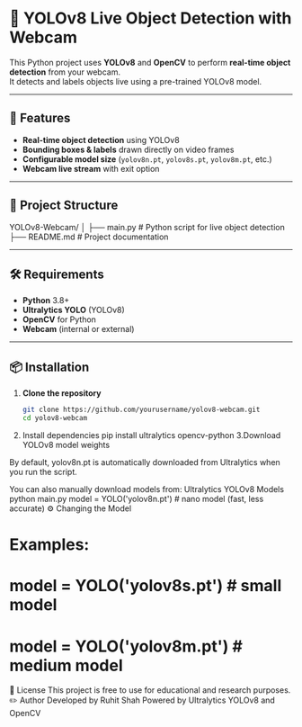 # 🎯 YOLOv8 Live Object Detection with Webcam

This Python project uses **YOLOv8** and **OpenCV** to perform **real-time object detection** from your webcam.  
It detects and labels objects live using a pre-trained YOLOv8 model.

---

## 📌 Features
- **Real-time object detection** using YOLOv8
- **Bounding boxes & labels** drawn directly on video frames
- **Configurable model size** (`yolov8n.pt`, `yolov8s.pt`, `yolov8m.pt`, etc.)
- **Webcam live stream** with exit option

---

## 📂 Project Structure
YOLOv8-Webcam/
│
├── main.py # Python script for live object detection
├── README.md # Project documentation

---

## 🛠 Requirements

- **Python** 3.8+
- **Ultralytics YOLO** (YOLOv8)
- **OpenCV** for Python
- **Webcam** (internal or external)

---

## 📦 Installation

1. **Clone the repository**
   ```bash
   git clone https://github.com/yourusername/yolov8-webcam.git
   cd yolov8-webcam
2. Install dependencies
pip install ultralytics opencv-python
3.Download YOLOv8 model weights

By default, yolov8n.pt is automatically downloaded from Ultralytics when you run the script.

You can also manually download models from:
Ultralytics YOLOv8 Models
python main.py
model = YOLO('yolov8n.pt')  # nano model (fast, less accurate)
⚙️ Changing the Model
# Examples:
# model = YOLO('yolov8s.pt')  # small model
# model = YOLO('yolov8m.pt')  # medium model
📜 License
This project is free to use for educational and research purposes.
✏️ Author
Developed by Ruhit Shah
Powered by Ultralytics YOLOv8 and OpenCV
